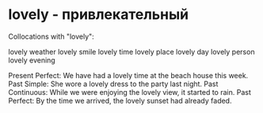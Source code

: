 # lovely - привлекательный

Collocations with "lovely":

lovely weather 
lovely smile 
lovely time 
lovely place
lovely day
lovely person
lovely evening

Present Perfect: We have had a lovely time at the beach house this week.
Past Simple: She wore a lovely dress to the party last night.
Past Continuous: While we were enjoying the lovely view, it started to rain.
Past Perfect: By the time we arrived, the lovely sunset had already faded.
